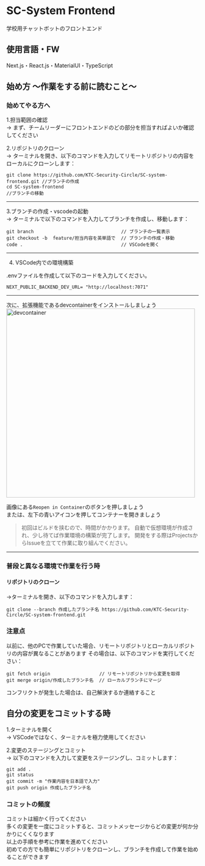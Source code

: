 # SC-System Frontend
学校用チャットボットのフロントエンド
## 使用言語・FW
Next.js・React.js・MaterialUI・TypeScript

## 始め方 〜作業をする前に読むこと〜

### 始めてやる方へ

1.担当範囲の確認  
-> まず、チームリーダーにフロントエンドのどの部分を担当すればよいか確認してください  

2.リポジトリのクローン  
-> ターミナルを開き、以下のコマンドを入力してリモートリポジトリの内容をローカルにクローンします：  
```
git clone https://github.com/KTC-Security-Circle/SC-system-frontend.git //ブランチの作成  
cd SC-system-frontend                                                   //ブランチの移動
```
---
3.ブランチの作成・vscodeの起動  
-> ターミナルで以下のコマンドを入力してブランチを作成し、移動します：  
```
git branch                                // ブランチの一覧表示  
git checkout -b  feature/担当内容を英単語で  // ブランチの作成・移動  
code .                                    // VSCodeを開く
```
---
4. VSCode内での環境構築

.envファイルを作成して以下のコードを入力してください。
```
NEXT_PUBLIC_BACKEND_DEV_URL= "http://localhost:7071"
```
---
次に、拡張機能であるdevcontainerをインストールしましょう  
<img width="494" alt="devcontainer" src="https://github.com/user-attachments/assets/694fbf70-a370-4694-a09a-1b18ec5ae2f3">  

画像にある`Reopen in Container`のボタンを押しましょう  
または、左下の青いアイコンを押してコンテナーを開きましょう
> 初回はビルドを挟むので、時間がかかります。 自動で仮想環境が作成され、少し待てば作業環境の構築が完了します。 開発をする際はProjectsからIssueを立てて作業に取り組んでください。

---
### 普段と異なる環境で作業を行う時 
#### リポジトリのクローン  
->ターミナルを開き、以下のコマンドを入力します：  
```
git clone --branch 作成したブランチ名 https://github.com/KTC-Security-Circle/SC-system-frontend.git
```
### 注意点  
以前に、他のPCで作業していた場合、リモートリポジトリとローカルリポジトリの内容が異なることがあります
その場合は、以下のコマンドを実行してください：  
```
git fetch origin                  // リモートリポジトリから変更を取得  
git merge origin/作成したブランチ名  // ローカルブランチにマージ
```
コンフリクトが発生した場合は、自己解決するか連絡すること 

## 自分の変更をコミットする時  
1.ターミナルを開く  
-> VSCodeではなく、ターミナルを極力使用してください  

2.変更のステージングとコミット  
-> 以下のコマンドを入力して変更をステージングし、コミットします：  
```
git add .                         
git status  
git commit -m "作業内容を日本語で入力"  
git push origin 作成したブランチ名
```
### コミットの頻度  
コミットは細かく行ってください  
多くの変更を一度にコミットすると、コミットメッセージからどの変更が何か分かりにくくなります  
以上の手順を参考に作業を進めてください  
初めての方でも簡単にリポジトリをクローンし、ブランチを作成して作業を始めることができます
